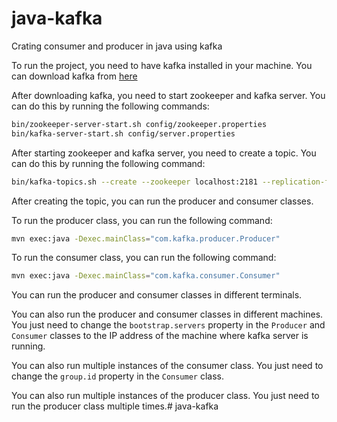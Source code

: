 # java-kafka

Crating consumer and producer in java using kafka

To run the project, you need to have kafka installed in your machine. You can download kafka from [here](https://kafka.apache.org/downloads)

After downloading kafka, you need to start zookeeper and kafka server. You can do this by running the following commands:

```bash
bin/zookeeper-server-start.sh config/zookeeper.properties
bin/kafka-server-start.sh config/server.properties
```

After starting zookeeper and kafka server, you need to create a topic. You can do this by running the following command:

```bash
bin/kafka-topics.sh --create --zookeeper localhost:2181 --replication-factor 1 --partitions 1 --topic test
```

After creating the topic, you can run the producer and consumer classes.

To run the producer class, you can run the following command:

```bash
mvn exec:java -Dexec.mainClass="com.kafka.producer.Producer"
```

To run the consumer class, you can run the following command:

```bash
mvn exec:java -Dexec.mainClass="com.kafka.consumer.Consumer"
```

You can run the producer and consumer classes in different terminals.

You can also run the producer and consumer classes in different machines. You just need to change the `bootstrap.servers` property in the `Producer` and `Consumer` classes to the IP address of the machine where kafka server is running.

You can also run multiple instances of the consumer class. You just need to change the `group.id` property in the `Consumer` class.

You can also run multiple instances of the producer class. You just need to run the producer class multiple times.# java-kafka
